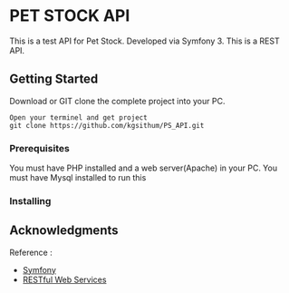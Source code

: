 # PET STOCK API

This is a test API for Pet Stock. Developed via Symfony 3. This is a REST API.

## Getting Started

Download or GIT clone the complete project into your PC.
```
Open your terminel and get project
git clone https://github.com/kgsithum/PS_API.git
```
### Prerequisites

You must have PHP installed and a web server(Apache) in your PC.
You must have Mysql installed to run this



### Installing



## Acknowledgments

Reference :
*  [Symfony](https://symfony.com/doc/current/)
*  [RESTful Web Services](https://www.tutorialspoint.com/restful/)



